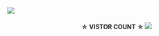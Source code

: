<img src="https://readme-typing-svg.herokuapp.com/?lines=Hey+%F0%9F%91%8B,I%27m+this•Hacker☆.....;Nice+to+see+you....!&size=25"> 

</h1>
<h4 align="center">
 ☆ <b>VISTOR COUNT ☆

  <img src="https://profile-counter.glitch.me/N1ght420/count.svg" />
